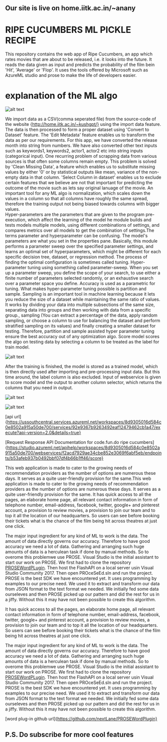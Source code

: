 ## Our site is live on home.iitk.ac.in/~anany 

# RIPE CUCUMBERS ML PICKLE RECIPE

This repository contains the web app of Ripe Cucumbers, an app which rates movies that are about to be released, i.e. it looks into the future. It reads the data given as input and predicts the probability of the film bein 'Hit', 'Average' or 'Flop'. It uses the tools offered by Microsoft such as AzureML studio and prose to make the life of developers easier.

# explanation of the ML algo

![alt text](https://i.imgur.com/QF66s2n.png)

We import data as a CSV(comma seperated file) from the source-code of the website {http://home.iitk.ac.in/~kushgpt/} using the import data feature. The data is then processed to form a proper dataset using 'Convert to Dataset' feature. The 'Edit Metadata' feature enables us to transform the data as per our requirements. For this app, we have converted the release month into string from numbers. We have also converted other text inputs such as keywords1, keywords2, actor1, actor2 etc into string inputs (categorical input). One recurring problem of scrapping data from various sources is that often some columns remain empty. This problem is solved by 'Clean Missing Data', a feature which enables us to substitute missing values by either '0' or by statistical outputs like mean, variance of the non-empty data in that column. 'Select Column in dataset' enables us to exclude certain features that we believe are not that important for predicting the outcome of the movie such as lets say original lanuage of the movie. An important tool for any ML algo is normalization, which scales down the values in a column so that all columns have roughly the same spread, therefore the training output not being biased towards columns with bigger values.  
Hyper-parameters are the parameters that are given to the program pre-execution, which affect the learning of the model he module builds and tests models multiple models, using different combinations of settings, and compares metrics over all models to get the combination of settings.The terms parameter and hyperparameter can be confusing. The model's parameters are what you set in the properties pane. Basically, this module performs a parameter sweep over the specified parameter settings, and learns an optimal set of hyperparameters, which might be different for each specific decision tree, dataset, or regression method. The process of finding the optimal configuration is sometimes called tuning. Hyper-parameter tuning using something called parameter-sweep. When you set up a parameter sweep, you define the scope of your search, to use either a finite number of parameters selected randomly, or an exhaustive search over a parameter space you define. Accuracy is used as a parametric for tuning.
What makes hyper-parameter tuning possible is partition and sample. Sampling is an important tool in machine learning because it lets you reduce the size of a dataset while maintaining the same ratio of values. It works by dividing your data into multiple subsections of the same size, separating data into groups and then working with data from a specific group., sampling (You can extract a percentage of the data, apply random sampling, or choose a column to use for balancing the dataset and perform stratified sampling on its values) and finally creating a smaller dataset for testing. Therefore, partition and sample assisted hyper parameter tuning ensure the best accuracy out of any optimization algo. Score model scores the algo on testing data by selecting a column to be treated as the label for train model.

![alt text](https://i.imgur.com/7OfV0ID.png)

After the training is finished, the model is stored as a trained model, which is then directly used after importing and pre-processing input data. But this time around, the label column is also excluded. Input of webservice is given to score model and the output to another column selector, which returns the columns that you need in output.

![alt text](https://i.imgur.com/ps1Szzf.png)

![alt text](https://i.imgur.com/mWzrdsa.png)

[api url]{https://ussouthcentral.services.azureml.net/workspaces/8d9305016d584c0e8502a915a50de700/services/92e9367b9263492eaf12479462cb1a47/execute?api-version=2.0&details=true}

[Request Response API Documentation for code.fun.do ripe cucumbers]{https://studio.azureml.net/apihelp/workspaces/8d9305016d584c0e8502a915a50de700/webservices/f2acd7929ae34cbe852e3069f6abf5eb/endpoints/b53afeb937b0492bbf07df4b66b1ff46/score}


This web application is made to cater to the growing needs of recommendation providers as the number of options are numerous these days. It serves as a quite user-friendly provision for the same.This web application is made to cater to the growing needs of recommendation providers as the number of options are numerous these days. It serves as a quite user-friendly provision for the same.
It has quick access to all the pages, an elaborate home page, all relevant contact information in form of telephone number, email-address, facebook, twitter, google+ and pinterest account, a provision to review movies, a provision to join our team and to top it all the location of our headquarters.
So users can see before booking their tickets what is the chance of the film being hit across theatres at just one click.

The major input ingredient for any kind of ML to work is the data. The amount of data directly governs our accuracy. Therefore to have good accuracy we need a lot of data. Gathering and arranging such huge amounts of data is a herculean task if done by manual methods. So to overome this problemwe use PROSE.
Visual Studio is the initial assistant to start our work on PROSE. We first had to clone the repository [PROSEWordPLugin](https://github.com/nextLane/PROSEWordPlugin). Then host the FlashAPI on a local server usin Visual Studio Community 2017. Then open PROceSeEd.sln and run the project.
PROSE is the best SDK we have encountered yet. It uses programming by examples to our precise need. We used it to extract and transform our data from JSON format to the text format we needed. We initially fed some data ourseleves and then PROSE picked up our pattern and did the rest for us in a jiffy. Without this it may have not been possible to create this algorithm.

 
It has quick access to all the pages, an elaborate home page, all relevant contact information in form of telephone number, email-address, facebook, twitter, google+ and pinterest account, a provision to review movies, a provision to join our team and to top it all the location of our headquarters.
So users can see before booking their tickets what is the chance of the film being hit across theatres at just one click.

The major input ingredient for any kind of ML to work is the data. The amount of data directly governs our accuracy. Therefore to have good accuracy we need a lot of data. Gathering and arranging such huge amounts of data is a herculean task if done by manual methods. So to overome this problemwe use PROSE.
Visual Studio is the initial assistant to start our work on PROSE. We first had to clone the repository [PROSEWordPLugin](https://github.com/nextLane/PROSEWordPlugin). Then host the FlashAPI on a local server usin Visual Studio Community 2017. Then open PROceSeEd.sln and run the project.
PROSE is the best SDK we have encountered yet. It uses programming by examples to our precise need. We used it to extract and transform our data from JSON format to the text format we needed. We initially fed some data ourseleves and then PROSE picked up our pattern and did the rest for us in a jiffy. Without this it may have not been possible to create this algorithm.

[word plug-in github url]{https://github.com/nextLane/PROSEWordPlugin}


## P.S. Do subscribe for more cool features
